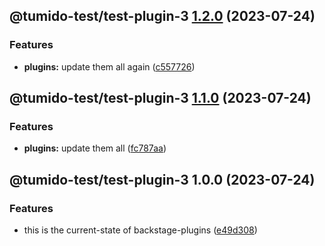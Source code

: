 ## @tumido-test/test-plugin-3 [1.2.0](https://github.com/tumido/test-npm-publish-migration-2/compare/@tumido-test/test-plugin-3@1.1.0...@tumido-test/test-plugin-3@1.2.0) (2023-07-24)


### Features

* **plugins:** update them all again ([c557726](https://github.com/tumido/test-npm-publish-migration-2/commit/c557726d5b75cf345fcf50f45e6a6281a2909f5a))

## @tumido-test/test-plugin-3 [1.1.0](https://github.com/tumido/test-npm-publish-migration-2/compare/@tumido-test/test-plugin-3@1.0.0...@tumido-test/test-plugin-3@1.1.0) (2023-07-24)


### Features

* **plugins:** update them all ([fc787aa](https://github.com/tumido/test-npm-publish-migration-2/commit/fc787aa160288a524e2bb06d5c1ab3c72f8e0774))

## @tumido-test/test-plugin-3 1.0.0 (2023-07-24)


### Features

* this is the current-state of backstage-plugins ([e49d308](https://github.com/tumido/test-npm-publish-migration-2/commit/e49d30830fa11898df24d879c21c82fd624df7ba))
